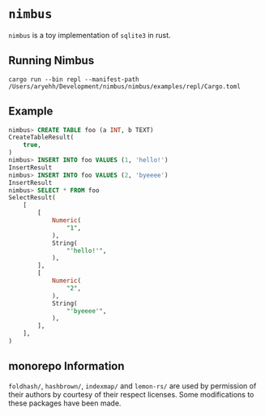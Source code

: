 # `nimbus`

`nimbus` is a toy implementation of `sqlite3` in rust.

## Running Nimbus

```shell
cargo run --bin repl --manifest-path /Users/aryehh/Development/nimbus/nimbus/examples/repl/Cargo.toml
```

## Example

```sql
nimbus> CREATE TABLE foo (a INT, b TEXT)
CreateTableResult(
    true,
)
nimbus> INSERT INTO foo VALUES (1, 'hello!')
InsertResult
nimbus> INSERT INTO foo VALUES (2, 'byeeee')
InsertResult
nimbus> SELECT * FROM foo
SelectResult(
    [
        [
            Numeric(
                "1",
            ),
            String(
                "'hello!'",
            ),
        ],
        [
            Numeric(
                "2",
            ),
            String(
                "'byeeee'",
            ),
        ],
    ],
)
```

## monorepo Information

`foldhash/`, `hashbrown/`, `indexmap/` and `lemon-rs/` are used by permission of their authors by courtesy of their respect licenses. Some modifications to these packages have been made. 
